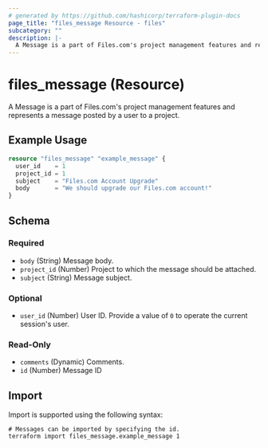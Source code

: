 ```yaml
---
# generated by https://github.com/hashicorp/terraform-plugin-docs
page_title: "files_message Resource - files"
subcategory: ""
description: |-
  A Message is a part of Files.com's project management features and represents a message posted by a user to a project.
---
```


# files_message (Resource)

A Message is a part of Files.com's project management features and represents a message posted by a user to a project.

## Example Usage

```terraform
resource "files_message" "example_message" {
  user_id    = 1
  project_id = 1
  subject    = "Files.com Account Upgrade"
  body       = "We should upgrade our Files.com account!"
}
```

<!-- schema generated by tfplugindocs -->
## Schema

### Required

- `body` (String) Message body.
- `project_id` (Number) Project to which the message should be attached.
- `subject` (String) Message subject.

### Optional

- `user_id` (Number) User ID.  Provide a value of `0` to operate the current session's user.

### Read-Only

- `comments` (Dynamic) Comments.
- `id` (Number) Message ID

## Import

Import is supported using the following syntax:

```shell
# Messages can be imported by specifying the id.
terraform import files_message.example_message 1
```
